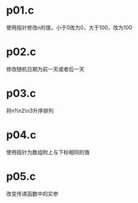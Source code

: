 # p01.c
使用指针修改n的值，小于0改为0，大于100，改为100
# p02.c
修改随机日期为前一天或者后一天
# p03.c
将n1\n2\n3升序排列
# p04.c
使用指针为数组附上与下标相同的值
# p05.c
改变传递函数中的实参
